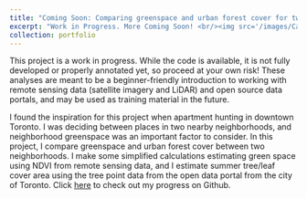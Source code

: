 ```yaml
---
title: "Coming Soon: Comparing greenspace and urban forest cover for two Toronto neighborhoods"
excerpt: "Work in Progress. More Coming Soon! <br/><img src='/images/Canopy_compare.png' alt='Map comparing urban canopy cover' width='380' height='280'>"
collection: portfolio
---
```


This project is a work in progress. While the code is available, it is not fully developed or properly annotated yet, so proceed at your own risk! These analyses are meant to be a beginner-friendly introduction to working with remote sensing data (satellite imagery and LiDAR) and open source data portals, and may be used as training material in the future.

I found the inspiration for this project when apartment hunting in downtown Toronto. I was deciding between places in two nearby neighborhoods, and neighborhood greenspace was an important factor to consider. In this project, I compare greenspace and urban forest cover between two neighborhoods. I make some simplified calculations estimating green space using NDVI from remote sensing data, and I estimate summer tree/leaf cover area using the tree point data from the open data portal from the city of Toronto. Click [here](https://github.com/celiahein/TorontoGreenSpace) to check out my progress on Github.


